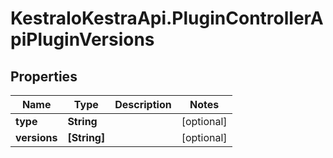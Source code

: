 # KestraIoKestraApi.PluginControllerApiPluginVersions

## Properties

Name | Type | Description | Notes
------------ | ------------- | ------------- | -------------
**type** | **String** |  | [optional] 
**versions** | **[String]** |  | [optional] 


